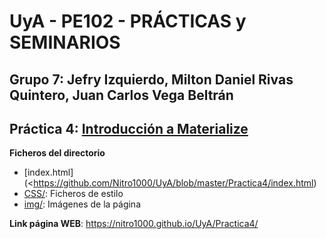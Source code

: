 # UyA - PE102 - PRÁCTICAS y SEMINARIOS
## Grupo 7: Jefry Izquierdo, Milton Daniel Rivas Quintero, Juan Carlos Vega Beltrán


## Práctica 4: [Introducción a Materialize](https://nitro1000.github.io/UyA/Practica4/)

**Ficheros del directorio**
  - [index.html](<https://github.com/Nitro1000/UyA/blob/master/Practica4/index.html)
  - [CSS/](https://github.com/Nitro1000/UyA/tree/master/Practica4/CSS): Ficheros de estilo
  - [img/](https://github.com/Nitro1000/UyA/tree/master/Practica4/img): Imágenes de la página

**Link página WEB**: https://nitro1000.github.io/UyA/Practica4/
